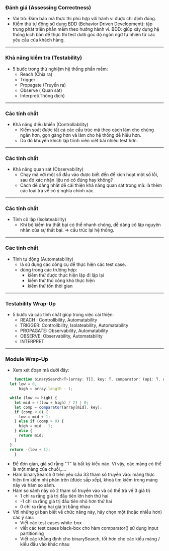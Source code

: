 ### Đánh giá (Assessing Correctness)
- Vai trò: Đảm bảo mã thực thi phù hợp với hành vi được chỉ định đúng.
- Kiểm thử tự động sử dụng BDD (Behavior Driven Development): tập trung phát triển phần mềm theo hướng hành vi. BDD: giúp xây dựng hệ thống kịch bản để thực thi test dưới góc độ ngôn ngữ tự nhiên từ các yêu cầu của khách hàng.

---
### Khả năng kiểm tra (Testability)
- 5 bước trong thử nghiệm hệ thống phần mềm:
	- Reach (Chia ra)
	- Trigger 
	- Propagate (Truyền ra)
	- Observe ( Quan sát)
	- Interpret(Thông dịch)
---
### Các tính chất
- Khả năng điều khiển (Controllability) 
	- Kiểm soát được tất cả các cấu trúc mã theo cách làm cho chúng ngắn hơn, gọn gàng hơn và làm cho hệ thống dễ hiểu hơn.
	- Do đó khuyến khích lập trình viên viết bài nhiều test hơn.
---
### Các tính chất
- Khả năng quan sát (Observability)
	- Chạy mã với một số đầu vào được biết đến để kích hoạt một số lỗi, sau đó xác nhận liệu nó có đúng hay không?
	- Cách dễ dàng nhất để cải thiện khả năng quan sát trong mã: là thêm các loại trả về có ý nghĩa chính xác.
---
### Các tính chất
- Tính cô lập (Isolateability)
	- Khi bộ kiểm tra thất bại có thể nhanh chóng, dễ dàng cô lập nguyên nhân của sự thất bại.
		=> cấu trúc lại hệ thống.
---
### Các tính chất
- Tính tự động (Automatability)
	- là sử dụng các công cụ để thực hiện các test case.
	- dùng trong các trường hợp: 
		- kiểm thử được thực hiện lặp đi lặp lại
		- kiểm thử thủ công khó thực hiện
		- kiểm thử tốn thời gian
---
### Testability Wrap-Up
- 5 bước và các tính chất giúp trong việc cải thiện:
	- REACH : Controllbility, Automatability
	- TRIGGER: Controllbility,  Isolateability, Automatability
	- PROPAGATE: Observability, Automatability
	- OBSERVE: Observability, Automatability 
	- INTERPRET

---

### Module Wrap-Up
- Xem xét đoạn mã dưới đây:
~~~javascript
	function binarySearch<T>(array: T[], key: T, comparator: (op1: T, op2: T) => number): number {
  let low = 0,
      high = array.length - 1;

  while (low <= high) {
    let mid = ((low + high) / 2) | 0;
    let comp = comparator(array[mid], key);
    if (comp < 0) {
      low = mid + 1;
    } else if (comp > 0) {
      high = mid - 1;
    } else {
      return mid;
    }
  }
  return -(low + 1);
	}
~~~
- Để đơn giản, giả sử rằng "T" là bất kỳ kiểu nào. Vì vậy, các mảng có thể là một mảng của chuỗi,....
- Hàm binarySearch ở trên yêu cầu 33 tham số truyền vào: mảng thực hiện tìm kiếm nhị phân trên (được sắp xếp), khoá tìm kiếm trong mảng này và hàm so sánh.
- Hàm so sánh này có 2 tham số truyền vào và có thể trả về 3 giá trị
	- 1 chỉ ra rằng giá trị đầu tiên lớn hơn thứ hai
	- -1 chỉ ra rằng giá trị đầu tiên nhỏ hơn thứ hai
	- 0 chỉ ra rằng hai giá trị bằng nhau
- Với những gì bạn biết về chức năng này, hãy chọn một (hoặc nhiều hơn) các ý sau:
	- Viết các test cases white-box
	- viết các test cases black-box cho hàm comparator() sử dụng input partitioning
	- Viết các khẳng định cho binarySearch, tốt hơn cho các kiểu mảng / kiểu đầu vào khác nhau 
